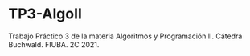 # TP3-AlgoII
Trabajo Práctico 3 de la materia Algoritmos y Programación II. Cátedra Buchwald. FIUBA. 2C 2021.
